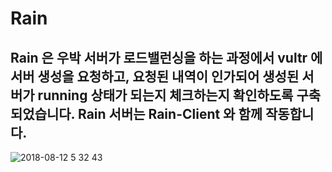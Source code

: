# Rain
## Rain 은 우박 서버가 로드밸런싱을 하는 과정에서 vultr 에 서버 생성을 요청하고, 요청된 내역이 인가되어 생성된 서버가 running 상태가 되는지 체크하는지 확인하도록 구축되었습니다. Rain 서버는 Rain-Client 와 함께 작동합니다.

![2018-08-12 5 32 43](https://user-images.githubusercontent.com/20366503/44000274-eaf62e06-9e57-11e8-9419-534f6a1da3c8.png)
